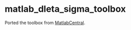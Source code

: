 matlab_dleta_sigma_toolbox
==========================

Ported the toolbox from [MatlabCentral](http://www.mathworks.co.uk/matlabcentral/fileexchange/19-delta-sigma-toolbox).
